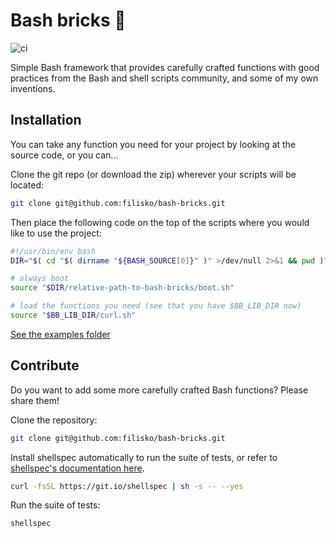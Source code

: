 # Bash bricks 🧱

![ci](https://github.com/filisko/bash-bricks/actions/workflows/main.yml/badge.svg)

Simple Bash framework that provides carefully crafted functions with good practices from the Bash and shell scripts community, and some of my own inventions.

## Installation

You can take any function you need for your project by looking at the source code, or you can...

Clone the git repo (or download the zip) wherever your scripts will be located:

```sh
git clone git@github.com:filisko/bash-bricks.git
```

Then place the following code on the top of the scripts where you would like to use the project:
```bash
#!/usr/bin/env bash
DIR="$( cd "$( dirname "${BASH_SOURCE[0]}" )" >/dev/null 2>&1 && pwd )"

# always boot
source "$DIR/relative-path-to-bash-bricks/boot.sh"

# load the functions you need (see that you have $BB_LIB_DIR now)
source "$BB_LIB_DIR/curl.sh"
```

[See the examples folder](https://github.com/filisko/bash-bricks/tree/master/examples)

## Contribute

Do you want to add some more carefully crafted Bash functions? Please share them!

Clone the repository:

```sh
git clone git@github.com:filisko/bash-bricks.git
```

Install shellspec automatically to run the suite of tests, or refer to [shellspec's documentation here](https://github.com/shellspec/shellspec).
```sh
curl -fsSL https://git.io/shellspec | sh -s -- --yes
```

Run the suite of tests:
```sh
shellspec
```


